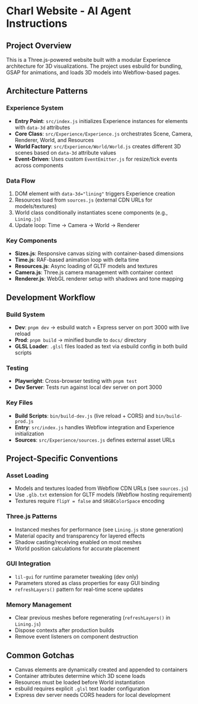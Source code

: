 # Charl Website - AI Agent Instructions

## Project Overview
This is a Three.js-powered website built with a modular Experience architecture for 3D visualizations. The project uses esbuild for bundling, GSAP for animations, and loads 3D models into Webflow-based pages.

## Architecture Patterns

### Experience System
- **Entry Point**: `src/index.js` initializes Experience instances for elements with `data-3d` attributes
- **Core Class**: `src/Experience/Experience.js` orchestrates Scene, Camera, Renderer, World, and Resources
- **World Factory**: `src/Experience/World/World.js` creates different 3D scenes based on `data-3d` attribute values
- **Event-Driven**: Uses custom `EventEmitter.js` for resize/tick events across components

### Data Flow
1. DOM element with `data-3d="lining"` triggers Experience creation
2. Resources load from `sources.js` (external CDN URLs for models/textures)
3. World class conditionally instantiates scene components (e.g., `Lining.js`)
4. Update loop: Time → Camera → World → Renderer

### Key Components
- **Sizes.js**: Responsive canvas sizing with container-based dimensions
- **Time.js**: RAF-based animation loop with delta time
- **Resources.js**: Async loading of GLTF models and textures
- **Camera.js**: Three.js camera management with container context
- **Renderer.js**: WebGL renderer setup with shadows and tone mapping

## Development Workflow

### Build System
- **Dev**: `pnpm dev` → esbuild watch + Express server on port 3000 with live reload
- **Prod**: `pnpm build` → minified bundle to `docs/` directory
- **GLSL Loader**: `.glsl` files loaded as text via esbuild config in both build scripts

### Testing
- **Playwright**: Cross-browser testing with `pnpm test`
- **Dev Server**: Tests run against local dev server on port 3000

### Key Files
- **Build Scripts**: `bin/build-dev.js` (live reload + CORS) and `bin/build-prod.js`
- **Entry**: `src/index.js` handles Webflow integration and Experience initialization
- **Sources**: `src/Experience/sources.js` defines external asset URLs

## Project-Specific Conventions

### Asset Loading
- Models and textures loaded from Webflow CDN URLs (see `sources.js`)
- Use `.glb.txt` extension for GLTF models (Webflow hosting requirement)
- Textures require `flipY = false` and `SRGBColorSpace` encoding

### Three.js Patterns
- Instanced meshes for performance (see `Lining.js` stone generation)
- Material opacity and transparency for layered effects
- Shadow casting/receiving enabled on most meshes
- World position calculations for accurate placement

### GUI Integration
- `lil-gui` for runtime parameter tweaking (dev only)
- Parameters stored as class properties for easy GUI binding
- `refreshLayers()` pattern for real-time scene updates

### Memory Management
- Clear previous meshes before regenerating (`refreshLayers()` in `Lining.js`)
- Dispose contexts after production builds
- Remove event listeners on component destruction

## Common Gotchas
- Canvas elements are dynamically created and appended to containers
- Container attributes determine which 3D scene loads
- Resources must be loaded before World instantiation
- esbuild requires explicit `.glsl` text loader configuration
- Express dev server needs CORS headers for local development